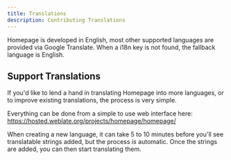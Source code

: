 ```yaml
---
title: Translations
description: Contributing Translations
---
```



Homepage is developed in English, most other supported languages are provided via Google Translate.  When a i18n key is not found, the fallback language is English.

## Support Translations

If you'd like to lend a hand in translating Homepage into more languages, or to improve existing translations, the process is very simple.

Everything can be done from a simple to use web interface here: https://hosted.weblate.org/projects/homepage/homepage/

When creating a new language, it can take 5 to 10 minutes before you'll see translatable strings added, but the process _is_ automatic.  Once the strings are added, you can then start translating them.
